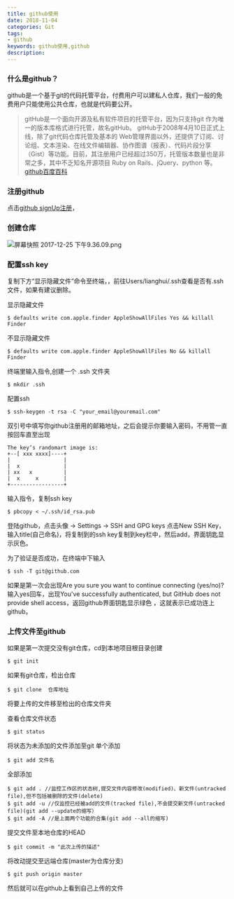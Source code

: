 ```yaml
---
title: github使用
date: 2018-11-04
categories: Git
tags: 
- github
keywords: github使用,github
description:
---
```

### 什么是github？
github是一个基于git的代码托管平台，付费用户可以建私人仓库，我们一般的免费用户只能使用公共仓库，也就是代码要公开。
> gitHub是一个面向开源及私有软件项目的托管平台，因为只支持git 作为唯一的版本库格式进行托管，故名gitHub。
gitHub于2008年4月10日正式上线，除了git代码仓库托管及基本的 Web管理界面以外，还提供了订阅、讨论组、文本渲染、在线文件编辑器、协作图谱（报表）、代码片段分享（Gist）等功能。目前，其注册用户已经超过350万，托管版本数量也是非常之多，其中不乏知名开源项目 Ruby on Rails、jQuery、python 等。[github百度百科](https://baike.baidu.com/item/github/10145341?fr=aladdin)
<!-- more -->
### 注册github
点击[github signUp注册](https://github.com/join)，

### 创建仓库
![屏幕快照 2017-12-25 下午9.36.09.png](http://upload-images.jianshu.io/upload_images/3850436-ed7d2689f7eed077.png?imageMogr2/auto-orient/strip%7CimageView2/2/w/1240)


### 配置ssh key
复制下方“显示隐藏文件”命令至终端，，前往Users/lianghui/.ssh查看是否有.ssh文件，如果有建议删除。

显示隐藏文件
```
$ defaults write com.apple.finder AppleShowAllFiles Yes && killall Finder 
```
不显示隐藏文件
```
$ defaults write com.apple.finder AppleShowAllFiles No && killall Finder 
```

终端里输入指令,创建一个 .ssh 文件夹
```
$ mkdir .ssh
```

配置ssh
```
$ ssh-keygen -t rsa -C "your_email@youremail.com"
```
双引号中填写你github注册用的邮箱地址，之后会提示你要输入密码，不用管一直按回车直至出现
```
The key‘s randomart image is:
+--[ xxx xxxx]----+
|                 |
|  x              |
| xx   x          |
|  x     x        |
+-----------------+
```

输入指令，复制ssh key
```
$ pbcopy < ~/.ssh/id_rsa.pub 
```
登陆github，点击头像 -> Settings -> SSH and GPG keys
点击New SSH Key，输入title(自己命名)，将复制到的ssh key复制到key栏中，然后add，界面钥匙显示灰色。

为了验证是否成功，在终端中下输入
```
$ ssh -T git@github.com
```
如果是第一次会出现Are you sure you want to continue connecting (yes/no)?
输入yes回车，出现You've successfully authenticated, but GitHub does not provide shell access，返回github界面钥匙显示绿色 ，这就表示已成功连上github。

### 上传文件至github
如果是第一次提交没有git仓库，cd到本地项目根目录创建
```
$ git init
```
如果有git仓库，检出仓库
```
$ git clone  仓库地址
```
将要上传的文件移至检出的仓库文件夹

查看仓库文件状态
```
$ git status
```
将状态为未添加的文件添加至git
单个添加
```
$ git add 文件名
```
全部添加

```
$ git add . //监控工作区的状态树,提交文件内容修改(modified)、新文件(untracked file),但不包括被删除的文件(delete)
$ git add -u //仅监控已经被add的文件(tracked file),不会提交新文件(untracked file)(git add --update的缩写）
$ git add -A //是上面两个功能的合集(git add --all的缩写)
```

提交文件至本地仓库的HEAD

```
$ git commit -m "此次上传的描述"
```
将改动提交至远端仓库(master为仓库分支)
```
$ git push origin master
```
然后就可以在github上看到自己上传的文件

